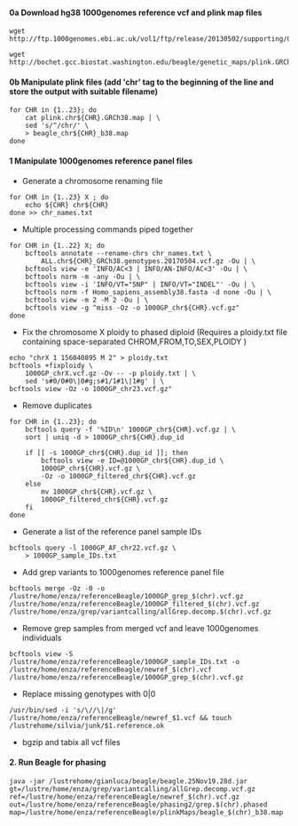 #### 0a Download hg38 1000genomes reference vcf and plink map files

```
wget http://ftp.1000genomes.ebi.ac.uk/vol1/ftp/release/20130502/supporting/GRCh38_positions/ALL.chr{{1..22},X}_GRCh38.genotypes.20170504.vcf.gz{,.tbi}

```

```
wget http://bochet.gcc.biostat.washington.edu/beagle/genetic_maps/plink.GRCh38.map.zip 

```


#### 0b  Manipulate plink files (add 'chr' tag to the beginning of the line and store the output with suitable filename)

```
for CHR in {1..23}; do 
    cat plink.chr${CHR}.GRCh38.map | \
    sed 's/^/chr/' \
    > beagle_chr${CHR}_b38.map
done 
```
 
#### 1 Manipulate 1000genomes reference panel files 
- Generate a chromosome renaming file

```
for CHR in {1..23} X ; do 
    echo ${CHR} chr${CHR}
done >> chr_names.txt
```

- Multiple processing commands piped together

```
for CHR in {1..22} X; do
    bcftools annotate --rename-chrs chr_names.txt \
        ALL.chr${CHR}_GRCh38.genotypes.20170504.vcf.gz -Ou | \
    bcftools view -e 'INFO/AC<3 | INFO/AN-INFO/AC<3' -Ou | \
    bcftools norm -m -any -Ou | \
    bcftools view -i 'INFO/VT="SNP" | INFO/VT="INDEL"' -Ou | \
    bcftools norm -f Homo_sapiens_assembly38.fasta -d none -Ou | \
    bcftools view -m 2 -M 2 -Ou | \
    bcftools view -g ^miss -Oz -o 1000GP_chr${CHR}.vcf.gz"
done
```

- Fix the chromosome X ploidy to phased diploid (Requires a ploidy.txt file containing space-separated CHROM,FROM,TO,SEX,PLOIDY )

```
echo "chrX 1 156040895 M 2" > ploidy.txt
bcftools +fixploidy \
    1000GP_chrX.vcf.gz -Ov -- -p ploidy.txt | \
    sed 's#0/0#0\|0#g;s#1/1#1\|1#g' | \
bcftools view -Oz -o 1000GP_chr23.vcf.gz"
```
- Remove duplicates

```
for CHR in {1..23}; do
    bcftools query -f '%ID\n' 1000GP_chr${CHR}.vcf.gz | \
    sort | uniq -d > 1000GP_chr${CHR}.dup_id

    if [[ -s 1000GP_chr${CHR}.dup_id ]]; then
    	bcftools view -e ID=@1000GP_chr${CHR}.dup_id \
    	1000GP_chr${CHR}.vcf.gz \
        -Oz -o 1000GP_filtered_chr${CHR}.vcf.gz
    else 
    	mv 1000GP_chr${CHR}.vcf.gz \
        1000GP_filtered_chr${CHR}.vcf.gz
    fi
done
```
-  Generate a list of the reference panel sample IDs

```
bcftools query -l 1000GP_AF_chr22.vcf.gz \
    > 1000GP_sample_IDs.txt

```
- Add grep variants to 1000genomes reference panel file

```
bcftools merge -Oz -0 -o /lustre/home/enza/referenceBeagle/1000GP_grep_$(chr).vcf.gz /lustre/home/enza/referenceBeagle/1000GP_filtered_$(chr).vcf.gz /lustre/home/enza/grep/variantcalling/allGrep.decomp.$(chr).vcf.gz

``` 

- Remove grep samples from merged vcf and leave 1000genomes individuals

```
bcftools view -S /lustre/home/enza/referenceBeagle/1000GP_sample_IDs.txt -o /lustre/home/enza/referenceBeagle/newref_$(chr).vcf /lustre/home/enza/referenceBeagle/1000GP_grep_$(chr).vcf.gz

```
- Replace missing genotypes with 0|0

```
/usr/bin/sed -i 's/\//\|/g' /lustre/home/enza/referenceBeagle/newref_$1.vcf && touch /lustrehome/silvia/junk/$1.reference.ok

```
- bgzip and tabix all vcf files

#### 2. Run Beagle for phasing


```
java -jar /lustrehome/gianluca/beagle/beagle.25Nov19.28d.jar gt=/lustre/home/enza/grep/variantcalling/allGrep.decomp.vcf.gz ref=/lustre/home/enza/referenceBeagle/newref_$(chr).vcf.gz out=/lustre/home/enza/referenceBeagle/phasing2/grep.$(chr).phased map=/lustre/home/enza/referenceBeagle/plinkMaps/beagle_$(chr)_b38.map

```

